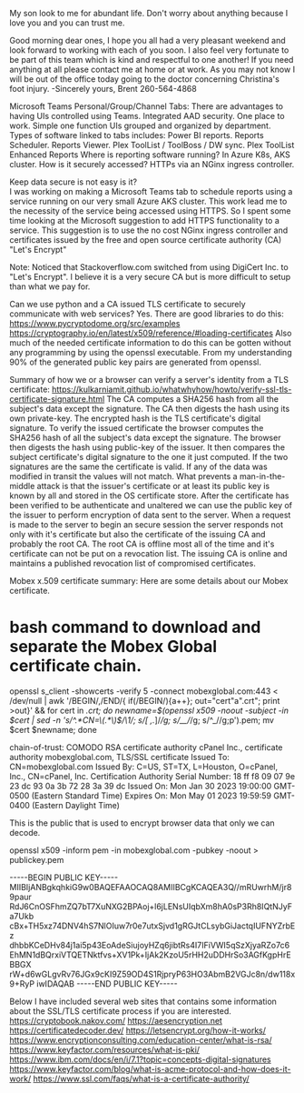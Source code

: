 My son look to me for abundant life.
Don't worry about anything because I love you and you can trust me.

Good morning dear ones,
I hope you all had a very pleasant weekend and look forward to working with each of you soon.  I also feel very fortunate to be part of this team which is kind and respectful to one another!  If you need anything at all please contact me at home or at work. As you may not know I will be out of the office today going to the doctor concerning Christina's foot injury.
-Sincerely yours,
Brent
260-564-4868

Microsoft Teams Personal/Group/Channel Tabs:
There are advantages to having UIs controlled using Teams.
Integrated AAD security.
One place to work.
Simple one function UIs grouped and organized by department.
Types of software linked to tabs includes:
Power BI reports.
Reports Scheduler.
Reports Viewer.
Plex ToolList / ToolBoss / DW sync.
Plex ToolList Enhanced Reports
Where is reporting software running? In Azure K8s, AKS cluster.
How is it securely accessed? HTTPs via an NGinx ingress controller. 

Keep data secure is not easy is it?  
I was working on making a Microsoft Teams tab to schedule reports using a service running on our very small Azure AKS cluster.  This work lead me to the necessity of the service being accessed using HTTPS.  So I spent some time looking at the Microsoft suggestion to add HTTPS functionality to a service.  This suggestion is to use the no cost NGinx ingress controller and certificates issued by the free and open source certificate authority (CA) "Let's Encrypt" 

Note: Noticed that Stackoverflow.com switched from using DigiCert Inc. to "Let's Encrypt". I believe it is a very secure CA but is more difficult to setup than what we pay for.

Can we use python and a CA issued TLS certificate to securely communicate with web services? Yes.
There are good libraries to do this: https://www.pycryptodome.org/src/examples
https://cryptography.io/en/latest/x509/reference/#loading-certificates
Also much of the needed certificate information to do this can be gotten without any programming by using the openssl executable.
From my understanding 90% of the generated public key pairs are generated from openssl.

Summary of how we or a browser can verify a server's identity from a TLS certificate:
https://kulkarniamit.github.io/whatwhyhow/howto/verify-ssl-tls-certificate-signature.html
The CA computes a SHA256 hash from all the subject's data except the signature.
The CA then digests the hash using its own private-key.
The encrypted hash is the TLS certificate's digital signature. 
To verify the issued certificate the browser computes the SHA256 hash of all the subject's data except the signature.
The browser then digests the hash using public-key of the issuer.
It then compares the subject certificate's digital signature to the one it just computed.
If the two signatures are the same the certificate is valid.
If any of the data was modified in transit the values will not match.
What prevents a man-in-the-middle attack is that the issuer's certificate or at least its public key is known by all and stored in the OS certificate store.
After the certificate has been verified to be authenticate and unaltered we can use the public key of the issuer to perform encryption of data sent to the server.
When a request is made to the server to begin an secure session the server responds not only with it's certificate but also the certificate of the issuing CA and probably the root CA.
The root CA is offline most all of the time and it's certificate can not be put on a revocation list.
The issuing CA is online and maintains a published revocation list of compromised certificates.

Mobex x.509 certificate summary:
Here are some details about our Mobex certificate.

# bash command to download and separate the Mobex Global certificate chain.
openssl s_client -showcerts -verify 5 -connect mobexglobal.com:443 < /dev/null | awk '/BEGIN/,/END/{ if(/BEGIN/){a++}; out="cert"a".crt"; print >out}' && for cert in *.crt; do newname=$(openssl x509 -noout -subject -in $cert | sed -n 's/^.*CN=\(.*\)$/\1/; s/[ ,.*]/_/g; s/__/_/g; s/^_//g;p').pem; mv $cert $newname; done

chain-of-trust:
COMODO RSA certificate authority
cPanel Inc., certificate authority
mobexglobal.com, TLS/SSL certificate
Issued To: CN=mobexglobal.com
Issued By: C=US, ST=TX, L=Houston, O=cPanel, Inc., CN=cPanel, Inc. Certification Authority
Serial Number: 18 ff f8 09 07 9e 23 dc 93 0a 3b 72 28 3a 39 dc
Issued On: Mon Jan 30 2023 19:00:00 GMT-0500 (Eastern Standard Time)
Expires On: Mon May 01 2023 19:59:59 GMT-0400 (Eastern Daylight Time)

This is the public that is used to encrypt browser data that only we can decode.

openssl x509 -inform pem -in mobexglobal.com -pubkey -noout > publickey.pem

-----BEGIN PUBLIC KEY-----
MIIBIjANBgkqhkiG9w0BAQEFAAOCAQ8AMIIBCgKCAQEA3Q//mRUwrhM/jr89paur
RdJ6CnOSFhmZQ7bT7XuNXG2BPAoj+l6jLENsUIqbXm8hA0sP3Rh8IQtNJyFa7Ukb
cBx+TH5xz74DNV4hS7NlOIuw7r0e7utxSjvd1gRGJtCLsybGiJactqIUFNYZrbEz
dhbbKCeDHv84j1ai5p43EoAdeSiujoyHZq6jibtRs4I7IFiVWI5qSzXjyaRZo7c6
EhMN1dBQrxiVTQETNktfvs+XV1Pk+IjAk2KzoU5rHH2uDDHrSo3AGfKgpHrEBBGX
rW+d6wGLgvRv76JGx9cKI9Z59OD4S1RjpryP63HO3AbmB2VGJc8n/dw118x9+RyP
iwIDAQAB
-----END PUBLIC KEY-----

Below I have included several web sites that contains some information about the SSL/TLS certificate process if you are interested. 
https://cryptobook.nakov.com/
https://aesencryption.net
https://certificatedecoder.dev/
https://letsencrypt.org/how-it-works/
https://www.encryptionconsulting.com/education-center/what-is-rsa/
https://www.keyfactor.com/resources/what-is-pki/
https://www.ibm.com/docs/en/i/7.1?topic=concepts-digital-signatures
https://www.keyfactor.com/blog/what-is-acme-protocol-and-how-does-it-work/
https://www.ssl.com/faqs/what-is-a-certificate-authority/



